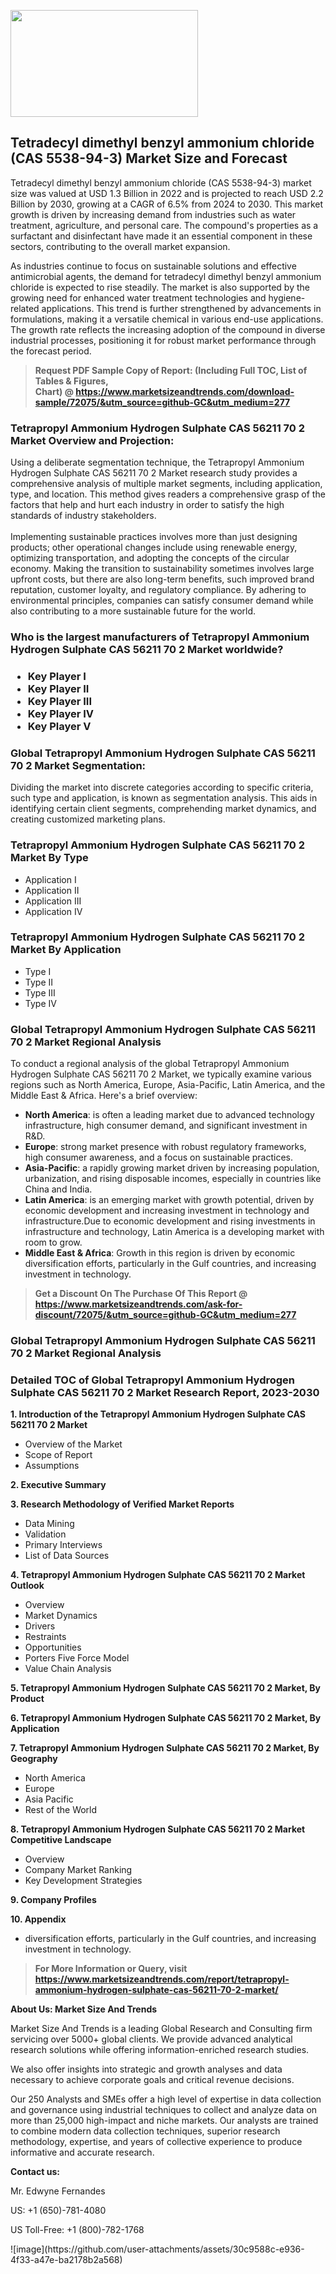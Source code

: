 <p><img class="alignnone size-medium wp-image-20088" src="https://ffe5etoiles.com/wp-content/uploads/2024/12/MST1-300x171.png" alt="" width="300" height="171" /></p><h2>Tetradecyl dimethyl benzyl ammonium chloride (CAS 5538-94-3) Market Size and Forecast</h2><p>Tetradecyl dimethyl benzyl ammonium chloride (CAS 5538-94-3) market size was valued at USD 1.3 Billion in 2022 and is projected to reach USD 2.2 Billion by 2030, growing at a CAGR of 6.5% from 2024 to 2030. This market growth is driven by increasing demand from industries such as water treatment, agriculture, and personal care. The compound's properties as a surfactant and disinfectant have made it an essential component in these sectors, contributing to the overall market expansion.</p><p>As industries continue to focus on sustainable solutions and effective antimicrobial agents, the demand for tetradecyl dimethyl benzyl ammonium chloride is expected to rise steadily. The market is also supported by the growing need for enhanced water treatment technologies and hygiene-related applications. This trend is further strengthened by advancements in formulations, making it a versatile chemical in various end-use applications. The growth rate reflects the increasing adoption of the compound in diverse industrial processes, positioning it for robust market performance through the forecast period.</p></p><blockquote id="" class=""><strong>Request PDF Sample Copy of Report: (Including Full TOC, List of Tables &amp; Figures, Chart)&nbsp;@&nbsp;<strong><a href="https://www.marketsizeandtrends.com/download-sample/72075/&utm_source=github-GC&utm_medium=277" target="_blank">https://www.marketsizeandtrends.com/download-sample/72075/&utm_source=github-GC&utm_medium=277</a></strong></strong></blockquote><h3 id="" class="">Tetrapropyl Ammonium Hydrogen Sulphate CAS 56211 70 2 Market&nbsp;Overview and Projection:</h3><p id="" class="">Using a deliberate segmentation technique, the Tetrapropyl Ammonium Hydrogen Sulphate CAS 56211 70 2 Market research study provides a comprehensive analysis of multiple market segments, including application, type, and location. This method gives readers a comprehensive grasp of the factors that help and hurt each industry in order to satisfy the high standards of industry stakeholders. <br /> <br />Implementing sustainable practices involves more than just designing products; other operational changes include using renewable energy, optimizing transportation, and adopting the concepts of the circular economy. Making the transition to sustainability sometimes involves large upfront costs, but there are also long-term benefits, such improved brand reputation, customer loyalty, and regulatory compliance. By adhering to environmental principles, companies can satisfy consumer demand while also contributing to a more sustainable future for the world.</p><h3 id="" class="">Who is the largest manufacturers of&nbsp;Tetrapropyl Ammonium Hydrogen Sulphate CAS 56211 70 2 Market worldwide?</h3><h3 class=""><p><ul><li>Key Player I </li><li> Key Player II </li><li> Key Player III </li><li> Key Player IV </li><li> Key Player V</li></ul></p></h3><h3 id="" class="">Global&nbsp;Tetrapropyl Ammonium Hydrogen Sulphate CAS 56211 70 2 Market Segmentation:</h3><p id="" class="">Dividing the market into discrete categories according to specific criteria, such type and application, is known as segmentation analysis. This aids in identifying certain client segments, comprehending market dynamics, and creating customized marketing plans.</p><h3 id="" class="">Tetrapropyl Ammonium Hydrogen Sulphate CAS 56211 70 2 Market&nbsp;By Type</h3><p><p><ul><li>Application I</li><li> Application II</li><li> Application III</li><li> Application IV</p></li></ul></p></p><h3 id="" class="">Tetrapropyl Ammonium Hydrogen Sulphate CAS 56211 70 2 Market&nbsp;By Application</h3><p class=""><p><ul><li>Type I</li><li> Type II</li><li> Type III</li><li> Type IV</li></ul></p></p><h3 id="" class="">Global Tetrapropyl Ammonium Hydrogen Sulphate CAS 56211 70 2 Market Regional Analysis</h3><p id="" class="">To conduct a regional analysis of the global Tetrapropyl Ammonium Hydrogen Sulphate CAS 56211 70 2 Market, we typically examine various regions such as North America, Europe, Asia-Pacific, Latin America, and the Middle East &amp; Africa. Here's a brief overview:</p><ul><li><strong>North America</strong>: is often a leading market due to advanced technology infrastructure, high consumer demand, and significant investment in R&amp;D.</li><li><strong>Europe</strong>: strong market presence with robust regulatory frameworks, high consumer awareness, and a focus on sustainable practices.</li><li><strong>Asia-Pacific</strong>: a rapidly growing market driven by increasing population, urbanization, and rising disposable incomes, especially in countries like China and India.</li><li><strong>Latin America</strong>: is an emerging market with growth potential, driven by economic development and increasing investment in technology and infrastructure.Due to economic development and rising investments in infrastructure and technology, Latin America is a developing market with room to grow.</li><li><strong>Middle East &amp; Africa</strong>: Growth in this region is driven by economic diversification efforts, particularly in the Gulf countries, and increasing investment in technology.</li></ul><blockquote id="" class=""><strong>Get a Discount On The Purchase Of This Report @ <strong><a href="https://www.marketsizeandtrends.com/ask-for-discount/72075/&utm_source=github-GC&utm_medium=277" target="_blank">https://www.marketsizeandtrends.com/ask-for-discount/72075/&utm_source=github-GC&utm_medium=277</a></strong></strong></blockquote><h3 id="" class="">Global Tetrapropyl Ammonium Hydrogen Sulphate CAS 56211 70 2 Market Regional Analysis</h3><h3 id="" class="">Detailed TOC of Global Tetrapropyl Ammonium Hydrogen Sulphate CAS 56211 70 2 Market Research Report, 2023-2030</h3><p id="" class=""><strong>1. Introduction of the Tetrapropyl Ammonium Hydrogen Sulphate CAS 56211 70 2 Market</strong></p><ul><li>Overview of the Market</li><li>Scope of Report</li><li>Assumptions</li></ul><p id="" class=""><strong>2. Executive Summary</strong></p><p id="" class=""><strong>3. Research Methodology of Verified Market Reports</strong></p><ul><li>Data Mining</li><li>Validation</li><li>Primary Interviews</li><li>List of Data Sources</li></ul><p id="" class=""><strong>4. Tetrapropyl Ammonium Hydrogen Sulphate CAS 56211 70 2 Market Outlook</strong></p><ul><li>Overview</li><li>Market Dynamics</li><li>Drivers</li><li>Restraints</li><li>Opportunities</li><li>Porters Five Force Model</li><li>Value Chain Analysis</li></ul><p id="" class=""><strong>5. Tetrapropyl Ammonium Hydrogen Sulphate CAS 56211 70 2 Market, By Product</strong></p><p id="" class=""><strong>6. Tetrapropyl Ammonium Hydrogen Sulphate CAS 56211 70 2 Market, By Application</strong></p><p id="" class=""><strong>7. Tetrapropyl Ammonium Hydrogen Sulphate CAS 56211 70 2 Market, By Geography</strong></p><ul><li>North America</li><li>Europe</li><li>Asia Pacific</li><li>Rest of the World</li></ul><p id="" class=""><strong>8. Tetrapropyl Ammonium Hydrogen Sulphate CAS 56211 70 2 Market Competitive Landscape</strong></p><ul><li>Overview</li><li>Company Market Ranking</li><li>Key Development Strategies</li></ul><p id="" class=""><strong>9. Company Profiles</strong></p><p id="" class=""><strong>10. Appendix</strong></p><ul><li>diversification efforts, particularly in the Gulf countries, and increasing investment in technology.</li></ul><blockquote id="" class=""><strong>For More Information or Query, visit <strong><strong><a href="https://www.marketsizeandtrends.com/report/tetrapropyl-ammonium-hydrogen-sulphate-cas-56211-70-2-market/" target="_blank">https://www.marketsizeandtrends.com/report/tetrapropyl-ammonium-hydrogen-sulphate-cas-56211-70-2-market/</a></strong></strong></strong></blockquote><p id="" class=""><strong>About Us: Market Size And Trends</strong></p><p id="" class="">Market Size And Trends is a leading Global Research and Consulting firm servicing over 5000+ global clients. We provide advanced analytical research solutions while offering information-enriched research studies.</p><p id="" class="">We also offer insights into strategic and growth analyses and data necessary to achieve corporate goals and critical revenue decisions.</p><p id="" class="">Our 250 Analysts and SMEs offer a high level of expertise in data collection and governance using industrial techniques to collect and analyze data on more than 25,000 high-impact and niche markets. Our analysts are trained to combine modern data collection techniques, superior research methodology, expertise, and years of collective experience to produce informative and accurate research.</p><p id="" class=""><strong>Contact us:</strong></p><p id="" class="">Mr. Edwyne Fernandes</p><p id="" class="">US: +1 (650)-781-4080</p><p id="" class="">US Toll-Free: +1 (800)-782-1768</p>
![image](https://github.com/user-attachments/assets/30c9588c-e936-4f33-a47e-ba2178b2a568)
